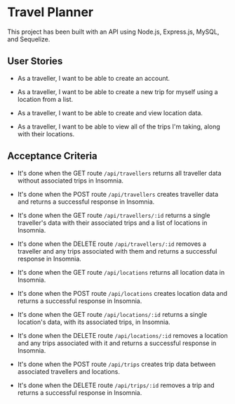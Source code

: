# Travel Planner

This project has been built with an API using Node.js, Express.js, MySQL, and Sequelize.

## User Stories

* As a traveller, I want to be able to create an account.

* As a traveller, I want to be able to create a new trip for myself using a location from a list.

* As a traveller, I want to be able to create and view location data.

* As a traveller, I want to be able to view all of the trips I'm taking, along with their locations.

## Acceptance Criteria

* It's done when the GET route `/api/travellers` returns all traveller data without associated trips in Insomnia.

* It's done when the POST route `/api/travellers` creates traveller data and returns a successful response in Insomnia.

* It's done when the GET route `/api/travellers/:id` returns a single traveller's data with their associated trips and a list of locations in Insomnia. 

* It's done when the DELETE route `/api/travellers/:id` removes a traveller and any trips associated with them and returns a successful response in Insomnia.

* It's done when the GET route `/api/locations` returns all location data in Insomnia.

* It's done when the POST route `/api/locations` creates location data and returns a successful response in Insomnia.

* It's done when the GET route `/api/locations/:id` returns a single location's data, with its associated trips, in Insomnia. 

* It's done when the DELETE route `/api/locations/:id` removes a location and any trips associated with it and returns a successful response in Insomnia.

* It's done when the POST route `/api/trips` creates trip data between associated travellers and locations.

* It's done when the DELETE route `/api/trips/:id` removes a trip and returns a successful response in Insomnia.


